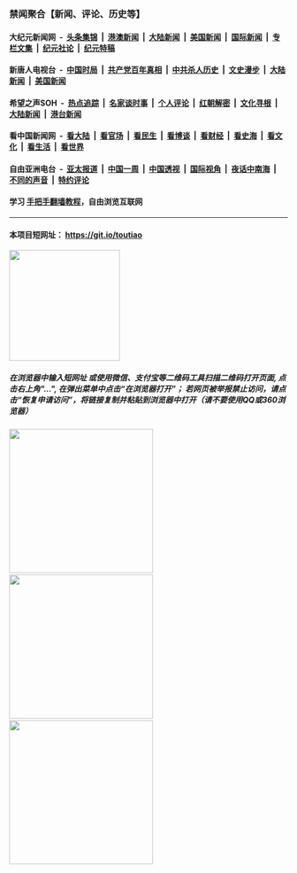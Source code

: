 ### 禁闻聚合【新闻、评论、历史等】

#### 大纪元新闻网 &nbsp;-&nbsp; [头条集锦](indexes/E头条集锦.md?t=03130831) &nbsp;|&nbsp; [港澳新闻](indexes/E港澳新闻.md?t=03130831)  &nbsp;|&nbsp; [大陆新闻](indexes/E大陆新闻.md?t=03130831) &nbsp;|&nbsp; [美国新闻](indexes/E美国新闻.md?t=03130831) &nbsp;|&nbsp; [国际新闻](indexes/E国际新闻.md?t=03130831) &nbsp;|&nbsp; [专栏文集](indexes/E专栏文集.md?t=03130831) &nbsp;|&nbsp; [纪元社论](indexes/E纪元社论.md?t=03130831) &nbsp;|&nbsp; [纪元特稿](indexes/E纪元特稿.md?t=03130831) 

#### 新唐人电视台 &nbsp;-&nbsp; [中国时局](indexes/N中国时局.md?t=03130831) &nbsp;|&nbsp; [共产党百年真相](indexes/N共产党百年真相.md?t=03130831) &nbsp;|&nbsp; [中共杀人历史](indexes/N中共杀人历史.md?t=03130831) &nbsp;|&nbsp; [文史漫步](indexes/N文史漫步.md?t=03130831) &nbsp;|&nbsp; [大陆新闻](indexes/N大陆新闻.md?t=03130831) &nbsp;|&nbsp; [美国新闻](indexes/N美国新闻.md?t=03130831)

#### 希望之声SOH &nbsp;-&nbsp; [热点追踪](indexes/H热点追踪.md?t=03130831) &nbsp;|&nbsp; [名家谈时事](indexes/H名家谈时事.md?t=03130831) &nbsp;|&nbsp; [个人评论](indexes/H个人评论.md?t=03130831)  &nbsp;|&nbsp; [红朝解密](indexes/H红朝解密.md?t=03130831) &nbsp;|&nbsp; [文化寻根](indexes/H文化寻根.md?t=03130831) &nbsp;|&nbsp; [大陆新闻](indexes/H大陆新闻.md?t=03130831) &nbsp;|&nbsp; [港台新闻](indexes/H港台新闻.md?t=03130831)

#### 看中国新闻网 &nbsp;-&nbsp; [看大陆](indexes/S看大陆.md?t=03130831) &nbsp;|&nbsp; [看官场](indexes/S看官场.md?t=03130831) &nbsp;|&nbsp; [看民生](indexes/S看民生.md?t=03130831)  &nbsp;|&nbsp; [看博谈](indexes/S看博谈.md?t=03130831) &nbsp;|&nbsp; [看财经](indexes/S看财经.md?t=03130831) &nbsp;|&nbsp; [看史海](indexes/S看史海.md?t=03130831) &nbsp;|&nbsp; [看文化](indexes/S看文化.md?t=03130831) &nbsp;|&nbsp; [看生活](indexes/S看生活.md?t=03130831) &nbsp;|&nbsp; [看世界](indexes/S看世界.md?t=03130831)

#### 自由亚洲电台 &nbsp;-&nbsp; [亚太报道](indexes/R亚太报道.md?t=03130831) &nbsp;|&nbsp; [中国一周](indexes/R中国一周.md?t=03130831) &nbsp;|&nbsp; [中国透视](indexes/R中国透视.md?t=03130831)  &nbsp;|&nbsp; [国际视角](indexes/R国际视角.md?t=03130831) &nbsp;|&nbsp; [夜话中南海](indexes/R夜话中南海.md?t=03130831) &nbsp;|&nbsp; [不同的声音](indexes/R不同的声音.md?t=03130831) &nbsp;|&nbsp; [特约评论](indexes/R特约评论.md?t=03130831)

#### 学习 [手把手翻墙教程](https://github.com/gfw-breaker/guides/wiki)，自由浏览互联网

----

#### 本项目短网址： https://git.io/toutiao
<img src="https://raw.githubusercontent.com/gfw-breaker/banned-news/master/scripts/img/qr.png" width="200px"/>  

##### 在浏览器中输入短网址 或使用微信、支付宝等二维码工具扫描二维码打开页面, 点击右上角"...", 在弹出菜单中点击“在浏览器打开”； 若网页被举报禁止访问，请点击“恢复申请访问”，将链接复制并粘贴到浏览器中打开（请不要使用QQ或360浏览器）

<img src="https://raw.githubusercontent.com/gfw-breaker/banned-news/master/scripts/img/1.png" width="260px"/> &nbsp; <img src="https://raw.githubusercontent.com/gfw-breaker/banned-news/master/scripts/img/2.png" width="260px"/> &nbsp; <img src="https://raw.githubusercontent.com/gfw-breaker/banned-news/master/scripts/img/3.png" width="260px"/>
